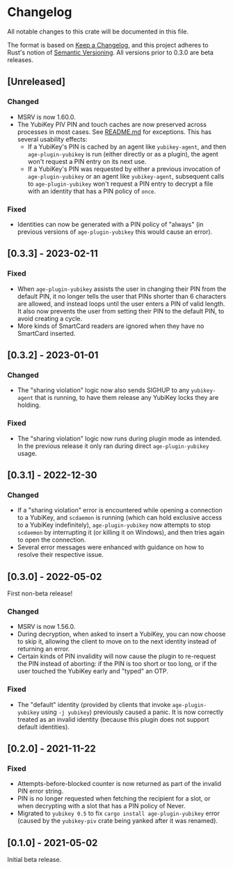 # Changelog
All notable changes to this crate will be documented in this file.

The format is based on [Keep a Changelog](https://keepachangelog.com/en/1.0.0/),
and this project adheres to Rust's notion of
[Semantic Versioning](https://semver.org/spec/v2.0.0.html). All versions prior
to 0.3.0 are beta releases.

## [Unreleased]
### Changed
- MSRV is now 1.60.0.
- The YubiKey PIV PIN and touch caches are now preserved across processes in
  most cases. See [README.md](README.md#agent-support) for exceptions. This has
  several usability effects:
  - If a YubiKey's PIN is cached by an agent like `yubikey-agent`, and then
    `age-plugin-yubikey` is run (either directly or as a plugin), the agent
    won't request a PIN entry on its next use.
  - If a YubiKey's PIN was requested by either a previous invocation of
    `age-plugin-yubikey` or an agent like `yubikey-agent`, subsequent calls to
    `age-plugin-yubikey` won't request a PIN entry to decrypt a file with an
    identity that has a PIN policy of `once`.

### Fixed
- Identities can now be generated with a PIN policy of "always" (in previous
  versions of `age-plugin-yubikey` this would cause an error).

## [0.3.3] - 2023-02-11
### Fixed
- When `age-plugin-yubikey` assists the user in changing their PIN from the
  default PIN, it no longer tells the user that PINs shorter than 6 characters
  are allowed, and instead loops until the user enters a PIN of valid length.
  It also now prevents the user from setting their PIN to the default PIN, to
  avoid creating a cycle.
- More kinds of SmartCard readers are ignored when they have no SmartCard
  inserted.

## [0.3.2] - 2023-01-01
### Changed
- The "sharing violation" logic now also sends SIGHUP to any `yubikey-agent`
  that is running, to have them release any YubiKey locks they are holding.

### Fixed
- The "sharing violation" logic now runs during plugin mode as intended. In the
  previous release it only ran during direct `age-plugin-yubikey` usage.

## [0.3.1] - 2022-12-30
### Changed
- If a "sharing violation" error is encountered while opening a connection to a
  YubiKey, and `scdaemon` is running (which can hold exclusive access to a
  YubiKey indefinitely), `age-plugin-yubikey` now attempts to stop `scdaemon` by
  interrupting it (or killing it on Windows), and then tries again to open the
  connection.
- Several error messages were enhanced with guidance on how to resolve their
  respective issue.

## [0.3.0] - 2022-05-02
First non-beta release!

### Changed
- MSRV is now 1.56.0.
- During decryption, when asked to insert a YubiKey, you can now choose to skip
  it, allowing the client to move on to the next identity instead of returning
  an error.
- Certain kinds of PIN invalidity will now cause the plugin to re-request the
  PIN instead of aborting: if the PIN is too short or too long, or if the user
  touched the YubiKey early and "typed" an OTP.

### Fixed
- The "default" identity (provided by clients that invoke `age-plugin-yubikey`
  using `-j yubikey`) previously caused a panic. It is now correctly treated as
  an invalid identity (because this plugin does not support default identities).

## [0.2.0] - 2021-11-22
### Fixed
- Attempts-before-blocked counter is now returned as part of the invalid PIN
  error string.
- PIN is no longer requested when fetching the recipient for a slot, or when
  decrypting with a slot that has a PIN policy of Never.
- Migrated to `yubikey 0.5` to fix `cargo install age-plugin-yubikey` error
  (caused by the `yubikey-piv` crate being yanked after it was renamed).

## [0.1.0] - 2021-05-02

Initial beta release.
